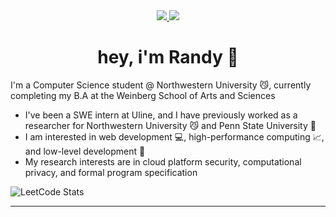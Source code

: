 <div align = center>
  <a href="https://www.linkedin.com/in/randyttruong/"><img src="https://img.shields.io/badge/LinkedIn-0077B5?style=for-the-badge&logo=linkedin&logoColor=white"/> </a> 
  <a href="https://leetcode.com/u/randyrocher/"><img src="https://img.shields.io/badge/-LeetCode-FFA116?style=for-the-badge&logo=LeetCode&logoColor=black"/> </a>
</div>


# <div align = center> hey, i'm Randy :wave: </div>  
I'm a Computer Science student @ Northwestern University 😼, currently completing my B.A at the Weinberg School of Arts and Sciences
<ul> 
  <li>I've been a SWE intern at Uline, and I have previously worked as a researcher for Northwestern University 😼 and Penn State University 🔵 </li>
  <li>I am interested in web development 💻, high-performance computing 📈, and low-level development 🤖 </li>
  <li>My research interests are in cloud platform security, computational privacy, and formal program specification </li>
</ul>

  ![LeetCode Stats](https://leetcard.jacoblin.cool/randyrocher?theme=dark&font=Advent%20Pro)

---


